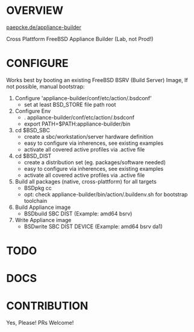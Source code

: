# OVERVIEW

[paepcke.de/appliance-builder](https://paepcke.de/appliance-builder) 

Cross Plattform FreeBSD Appliance Builder (Lab, not Prod!)

# CONFIGURE

Works best by booting an existing FreeBSD BSRV (Build Server) Image,
If not possible, manual bootstrap:

1. Configure 'appliance-builder/conf/etc/action/.bsdconf'
	- set at least BSD_STORE file path root
2. Configure Env
	- . appliance-builder/conf/etc/action/.bsdconf 
	- export PATH=$PATH:appliance-builder/bin
3. cd $BSD_SBC
	- create a sbc/workstation/server hardware definition
	- easy to configure via inherences, see existing examples
	- activate all covered active profiles via .active file
4. cd $BSD_DIST
	- create a distribution set (eg. packages/software needed)
	- easy to configure via inherences, see existing examples
	- activate all covered active profiles via .active file
5. Build all packages (native, cross-plattform) for all targets
	- BSDpkg cc  
	- opt: check appliance-builder/bin/action/.buildenv.sh for bootstrap toolchain
6. Build Appliance image
	- BSDbuild SBC DIST (Example: amd64 bsrv)
7. Write Appliance image
	- BSDwrite SBC DIST DEVICE (Example: amd64 bsrv da1)

# TODO

# DOCS

# CONTRIBUTION

Yes, Please! PRs Welcome! 
